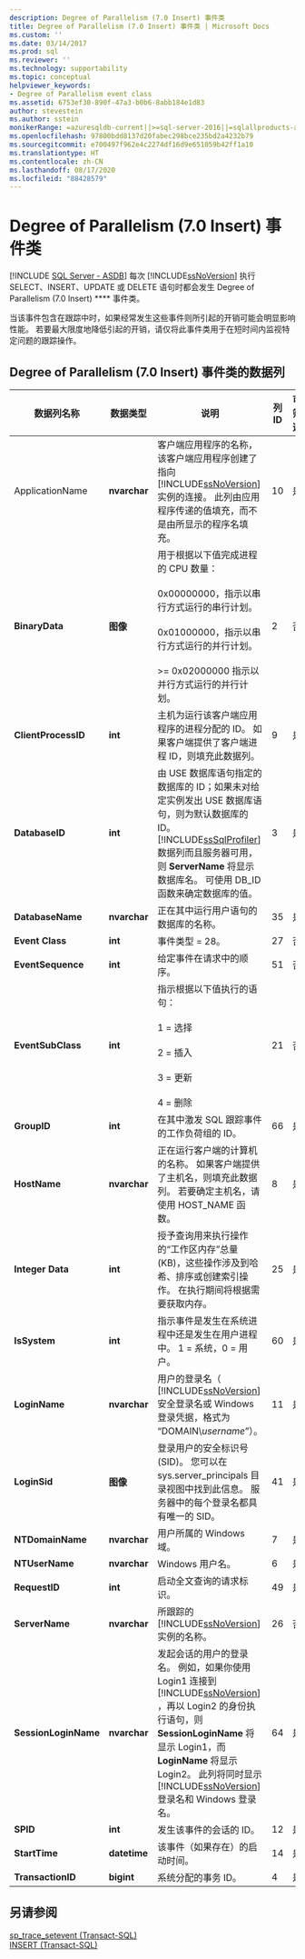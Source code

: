 ```yaml
---
description: Degree of Parallelism (7.0 Insert) 事件类
title: Degree of Parallelism (7.0 Insert) 事件类 | Microsoft Docs
ms.custom: ''
ms.date: 03/14/2017
ms.prod: sql
ms.reviewer: ''
ms.technology: supportability
ms.topic: conceptual
helpviewer_keywords:
- Degree of Parallelism event class
ms.assetid: 6753ef30-890f-47a3-b0b6-8abb184e1d83
author: stevestein
ms.author: sstein
monikerRange: =azuresqldb-current||>=sql-server-2016||=sqlallproducts-allversions||>=sql-server-linux-2017||=azuresqldb-mi-current
ms.openlocfilehash: 97800bdd8137d20fabec298bce235bd2a4232b79
ms.sourcegitcommit: e700497f962e4c2274df16d9e651059b42ff1a10
ms.translationtype: HT
ms.contentlocale: zh-CN
ms.lasthandoff: 08/17/2020
ms.locfileid: "88428579"
---
```

# <a name="degree-of-parallelism-70-insert-event-class"></a>Degree of Parallelism (7.0 Insert) 事件类
[!INCLUDE [SQL Server - ASDB](../../includes/applies-to-version/sql-asdb.md)]
  每次 [!INCLUDE[ssNoVersion](../../includes/ssnoversion-md.md)] 执行 SELECT、INSERT、UPDATE 或 DELETE 语句时都会发生 Degree of Parallelism (7.0 Insert) **** 事件类。  
  
 当该事件包含在跟踪中时，如果经常发生这些事件则所引起的开销可能会明显影响性能。 若要最大限度地降低引起的开销，请仅将此事件类用于在短时间内监视特定问题的跟踪操作。  
  
## <a name="degree-of-parallelism-70-insert-event-class-data-columns"></a>Degree of Parallelism (7.0 Insert) 事件类的数据列  
  
|数据列名称|数据类型|说明|列 ID|可筛选|  
|----------------------|---------------|-----------------|---------------|----------------|  
|ApplicationName|**nvarchar**|客户端应用程序的名称，该客户端应用程序创建了指向 [!INCLUDE[ssNoVersion](../../includes/ssnoversion-md.md)]实例的连接。 此列由应用程序传递的值填充，而不是由所显示的程序名填充。|10|是|  
|**BinaryData**|**图像**|用于根据以下值完成进程的 CPU 数量：<br /><br /> 0x00000000，指示以串行方式运行的串行计划。<br /><br /> 0x01000000，指示以串行方式运行的并行计划。<br /><br /> >= 0x02000000 指示以并行方式运行的并行计划。|2|否|  
|**ClientProcessID**|**int**|主机为运行该客户端应用程序的进程分配的 ID。 如果客户端提供了客户端进程 ID，则填充此数据列。|9|是|  
|**DatabaseID**|**int**|由 USE 数据库语句指定的数据库的 ID；如果未对给定实例发出 USE 数据库语句，则为默认数据库的 ID。 [!INCLUDE[ssSqlProfiler](../../includes/sssqlprofiler-md.md)] 数据列而且服务器可用，则 **ServerName** 将显示数据库名。 可使用 DB_ID 函数来确定数据库的值。|3|是|  
|**DatabaseName**|**nvarchar**|正在其中运行用户语句的数据库的名称。|35|是|  
|**Event Class**|**int**|事件类型 = 28。|27|否|  
|**EventSequence**|**int**|给定事件在请求中的顺序。|51|否|  
|**EventSubClass**|**int**|指示根据以下值执行的语句：<br /><br /> 1 = 选择<br /><br /> 2 = 插入<br /><br /> 3 = 更新<br /><br /> 4 = 删除|21|否|  
|**GroupID**|**int**|在其中激发 SQL 跟踪事件的工作负荷组的 ID。|66|是|  
|**HostName**|**nvarchar**|正在运行客户端的计算机的名称。 如果客户端提供了主机名，则填充此数据列。 若要确定主机名，请使用 HOST_NAME 函数。|8|是|  
|**Integer Data**|**int**|授予查询用来执行操作的“工作区内存”总量 (KB)，这些操作涉及到哈希、排序或创建索引操作。 在执行期间将根据需要获取内存。|25|是|  
|**IsSystem**|**int**|指示事件是发生在系统进程中还是发生在用户进程中。 1 = 系统，0 = 用户。|60|是|  
|**LoginName**|**nvarchar**|用户的登录名（ [!INCLUDE[ssNoVersion](../../includes/ssnoversion-md.md)] 安全登录名或 Windows 登录凭据，格式为 “DOMAIN\\*username*”）。|11|是|  
|**LoginSid**|**图像**|登录用户的安全标识号 (SID)。 您可以在 sys.server_principals 目录视图中找到此信息。 服务器中的每个登录名都具有唯一的 SID。|41|是|  
|**NTDomainName**|**nvarchar**|用户所属的 Windows 域。|7|是|  
|**NTUserName**|**nvarchar**|Windows 用户名。|6|是|  
|**RequestID**|**int**|启动全文查询的请求标识。|49|是|  
|**ServerName**|**nvarchar**|所跟踪的 [!INCLUDE[ssNoVersion](../../includes/ssnoversion-md.md)] 实例的名称。|26|否|  
|**SessionLoginName**|**nvarchar**|发起会话的用户的登录名。 例如，如果你使用 Login1 连接到 [!INCLUDE[ssNoVersion](../../includes/ssnoversion-md.md)] ，再以 Login2 的身份执行语句，则 **SessionLoginName** 将显示 Login1，而 **LoginName** 将显示 Login2。 此列将同时显示 [!INCLUDE[ssNoVersion](../../includes/ssnoversion-md.md)] 登录名和 Windows 登录名。|64|是|  
|**SPID**|**int**|发生该事件的会话的 ID。|12|是|  
|**StartTime**|**datetime**|该事件（如果存在）的启动时间。|14|是|  
|**TransactionID**|**bigint**|系统分配的事务 ID。|4|是|  
  
## <a name="see-also"></a>另请参阅  
 [sp_trace_setevent (Transact-SQL)](../../relational-databases/system-stored-procedures/sp-trace-setevent-transact-sql.md)   
 [INSERT (Transact-SQL)](../../t-sql/statements/insert-transact-sql.md)  
  
  
